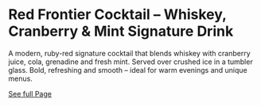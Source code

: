 # Red Frontier Cocktail – Whiskey, Cranberry & Mint Signature Drink

 A modern, ruby-red signature cocktail that blends whiskey with cranberry juice, cola, grenadine and fresh mint. Served over crushed ice in a tumbler glass. Bold, refreshing and smooth – ideal for warm evenings and unique menus.

[See full Page](https://thechillguy2.github.io/red-frontier/)
